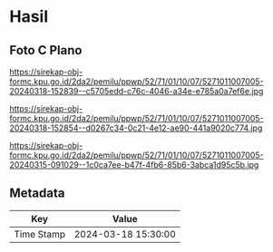 # Hasil

## Foto C Plano

https://sirekap-obj-formc.kpu.go.id/2da2/pemilu/ppwp/52/71/01/10/07/5271011007005-20240318-152839--c5705edd-c76c-4046-a34e-e785a0a7ef6e.jpg

https://sirekap-obj-formc.kpu.go.id/2da2/pemilu/ppwp/52/71/01/10/07/5271011007005-20240318-152854--d0267c34-0c21-4e12-ae90-441a9020c774.jpg

https://sirekap-obj-formc.kpu.go.id/2da2/pemilu/ppwp/52/71/01/10/07/5271011007005-20240315-091029--1c0ca7ee-b47f-4fb6-85b6-3abca1d95c5b.jpg


## Metadata

| Key        | Value               |
| ---------- | ------------------- |
| Time Stamp | 2024-03-18 15:30:00 |



